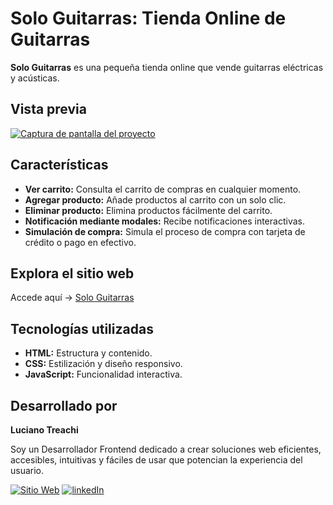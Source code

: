 # Solo Guitarras: Tienda Online de Guitarras

**Solo Guitarras** es una pequeña tienda online que vende guitarras eléctricas y acústicas.

## Vista previa

[![Captura de pantalla del proyecto](https://i.postimg.cc/Nj2HKTzr/website.jpg)](https://postimg.cc/sMyX8ByV)

## Características

- **Ver carrito:** Consulta el carrito de compras en cualquier momento.
- **Agregar producto:** Añade productos al carrito con un solo clic.
- **Eliminar producto:** Elimina productos fácilmente del carrito.
- **Notificación mediante modales:** Recibe notificaciones interactivas.
- **Simulación de compra:** Simula el proceso de compra con tarjeta de crédito o pago en efectivo.

## Explora el sitio web

Accede aquí → [Solo Guitarras](https://sologuitarras.netlify.app/)

## Tecnologías utilizadas

- **HTML:** Estructura y contenido.
- **CSS:** Estilización y diseño responsivo.
- **JavaScript:** Funcionalidad interactiva.

## Desarrollado por

**Luciano Treachi**

Soy un Desarrollador Frontend dedicado a crear soluciones web eficientes, accesibles, intuitivas y fáciles de usar que potencian la experiencia del usuario.

[![Sitio Web](https://img.shields.io/badge/Sitio_Web-black?style=for-the-badge&logoColor=white)](https://lucianotreachi.website/)
[![linkedIn](https://img.shields.io/badge/LinkedIn-0077B5?style=for-the-badge&logoColor=white)](https://www.linkedin.com/in/luciano-treachi/)
